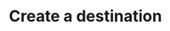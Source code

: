 ---
# -------------------------- #
#      ENDPOINT DETAILS      #
# -------------------------- #

content-type: "api-endpoint"
endpoint: "destinations"
key: "create-a-destination"
version: "3"


# -------------------------- #
#       METHOD DETAILS       #
# -------------------------- #

title: "Create a destination"
method: "post"
short-url: |
  /v{{ endpoint.version }}{{ object.endpoint-url }}
full-url: |
  {{ api.base-url }}{{ endpoint.short-url | flatify }}
short: "{{ api.core-objects.destinations.create.short }}"
description: "{{ api.core-objects.destinations.create.description | flatify }}"


# -------------------------- #
#       METHOD ARGUMENTS     #
# -------------------------- #

arguments:
  - name: "type"
    required: true
    type: "string"
    description: "{{ connect.common.attributes.destination-type | flatify }}"

  - name: "connection"
    required: true
    type: "object"
    description: "A [Destination Form Properties object]({{ api.form-properties.destination-forms.section }}) corresponding to the value of `type`."


# -------------------------- #
#           RETURNS          #
# -------------------------- #

returns: |
  If successful, the API will return a status of `200 OK` and a [Destination object]({{ api.core-objects.destinations.object }}).


# ------------------------------ #
#   EXAMPLE REQUEST & RESPONSES  #
# ------------------------------ #

examples:
  - type: "Request"
    language: "json"
    subexamples:
      - title: "Create an Amazon S3 destination"
        code: |
          {% capture request-header %}
          curl -X {{ endpoint.method | upcase }} {{ endpoint.full-url | flatify | strip_newlines }}
               -H "Authorization: Bearer <ACCESS_TOKEN>" 
               -H "Content-Type: application/json"
               -d "{
          {% endcapture %}

          {{ request-header | flatify | lstrip | rstrip }}
                    "type":"s3",
                    "connection": {
                      "s3_bucket":"com-stitch-test-bucket",
                      "output_file_format":"csv",
                      "s3_key_format_string":"[integration_name]/[table_name]/[table_version]_[timestamp_loaded].csv",
                      "csv_delimiter":",",
                      "csv_force_quote":true
                      }
                   }"

      - title: "Create an Amazon Redshift destination"
        code: |
          {{ request-header | flatify | lstrip | rstrip }}
                    "type":"redshift",
                    "connection": {
                      "host":"<HOST>",
                      "port":5439,
                      "username":"<USERNAME>",
                      "database":"<DATABASE>",
                      "password":"<PASSWORD>",
                      "ssl":false
                      }
                   }"

      - title: "Create a PostgreSQL destination"
        code: |
          {{ request-header | flatify | lstrip | rstrip }}
                    "type":"postgres",
                    "connection": {
                      "host":"<HOST>",
                      "port":5432,
                      "username":"<USERNAME>",
                      "database":"<DATABASE>",
                      "password":"<PASSWORD>",
                      "ssl":false
                      }
                   }"

      - title: "Create a Snowflake destination"
        code: |
          {{ request-header | flatify | lstrip | rstrip }}
                    "type":"snowflake",
                    "connection": {
                      "host":"<HOST>",
                      "port":443,
                      "user":"<USERNAME>",
                      "warehouse":"<WAREHOUSE>",
                      "database":"<DATABASE>",
                      "password":"<PASSWORD>",
                      "role":"<OPTIONAL_ROLE>",
                      "ssl":false
                      }
                   }"

  - type: "Response"
    language: "json"
    subexamples:
      - title: "Amazon S3 destination response"
        description: |
          **Note**: There are additional steps to creating an Amazon S3 destination beyond submitting a successful request to this endpoint. Refer to the [Amazon S3 Destination Form Property documentation]({{ api.form-properties.destination-forms.section | append: "-amazon-s3-object" }}) for more info.
        code: |
          {% capture response-header %}
          HTTP/1.1 200 OK
          Content-Type: application/json;charset=ISO-8859-1

          {
            "id":"<DESTINATION_ID>",
            "type":"[DESTINATION-TYPE]",
            "created_at":"2018-02-06T15:36:36Z",
            "updated_at":"2018-02-06T15:36:36Z",
            "connection": {
          {% endcapture %}

          {% capture last-check-object %}
            "last_check":{
                "error":false,
                "started_at":"2018-02-06T16:15:19Z",
                "completed_at":"2018-02-06T16:16:21Z"
            }
          }
          {% endcapture %}

          {{ response-header | flatify | replace: "[DESTINATION-TYPE]","s3" | lstrip | rstrip }}
                "s3_bucket":"com-stitch-test-bucket",
                "output_file_format":"csv",
                "s3_key_format_string":"[integration_name]/[table_name]/[table_version]_[timestamp_loaded].csv",
                "csv_delimiter":",",
                "csv_force_quote":true,
                "sentinel_key":"stitch-challenge-file-af295ad1-7a4b-4881-89dc-c9be27de13a5"
            },
          {{ last-check-object | rstrip }}

      - title: "Amazon Redshift destination response"    
        code: |
          {{ response-header | flatify | replace: "[DESTINATION-TYPE]","redshift" | lstrip | rstrip }}
                "host":"<HOST>",
                "port":5439,
                "username":"<USERNAME>",
                "database":"<DATABASE>",
                "password":"<PASSWORD>",
                "ssl":false
            },
          {{ last-check-object | rstrip }}

      - title: "PostgreSQL destination response"    
        code: |
          {{ response-header | flatify | replace: "[DESTINATION-TYPE]","postgres" | lstrip | rstrip }}
                "host":"<HOST>",
                "port":5432,
                "username":"<USERNAME>",
                "database":"<DATABASE>",
                "password":"<PASSWORD>",
                "ssl":false
            },
          {{ last-check-object | rstrip }}

      - title: "Snowflake destination response"    
        code: |
          {{ response-header | flatify | replace: "[DESTINATION-TYPE]","snowflake" | lstrip | rstrip }}
                "host":"<HOST>",
                "port":443,
                "user":"<USERNAME>",
                "warehouse":"<WAREHOUSE>",
                "database":"<DATABASE>",
                "password":"<PASSWORD>",
                "role":"<OPTIONAL_ROLE>",
                "ssl":false
            },
          {{ last-check-object | rstrip }}

  - type: "Errors"
---